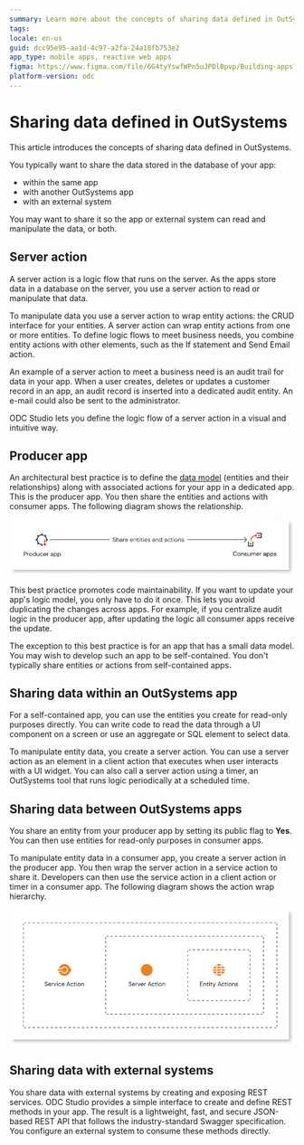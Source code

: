 ```yaml
---
summary: Learn more about the concepts of sharing data defined in OutSystems.
tags:
locale: en-us
guid: dcc95e95-aa1d-4c97-a2fa-24a18fb753e2
app_type: mobile apps, reactive web apps
figma: https://www.figma.com/file/6G4tyYswfWPn5uJPDlBpvp/Building-apps?type=design&node-id=3101%3A2502&t=ZwHw8hXeFhwYsO5V-1
platform-version: odc
---
```


# Sharing data defined in OutSystems

This article introduces the concepts of sharing data defined in OutSystems.

You typically want to share the data stored in the database of your app:

* within the same app
* with another OutSystems app
* with an external system
  
You may want to share it so the app or external system can read and manipulate the data, or both.

## Server action

A server action is a logic flow that runs on the server. As the apps store data in a database on the server, you use a server action to read or manipulate that data.

To manipulate data you use a server action to wrap entity actions: the CRUD interface for your entities. A server action can wrap entity actions from one or more entities. To define logic flows to meet business needs, you combine entity actions with other elements, such as the If statement and Send Email action.

An example of a server action to meet a business need is an audit trail for data in your app. When a user creates, deletes or updates a customer record in an app, an audit record is inserted into a dedicated audit entity. An e-mail could also be sent to the administrator.

ODC Studio lets you define the logic flow of a server action in a visual and intuitive way. 

## Producer app

An architectural best practice is to define the [data model](modeling.md) (entities and their relationships) along with associated actions for your app in a dedicated app. This is the producer app. You then share the entities and actions with consumer apps. The following diagram shows the relationship.

![Producer-consumer relationship](images/share-data-producer-consumer-diag.png)

This best practice promotes code maintainability. If you want to update your app's logic model, you only have to do it once. This lets you avoid duplicating the changes across apps. For example, if you centralize audit logic in the producer app, after updating the logic all consumer apps receive the update.

The exception to this best practice is for an app that has a small data model. You may wish to develop such an app to be self-contained. You don't typically share entities or actions from self-contained apps.

## Sharing data within an OutSystems app

For a self-contained app, you can use the entities you create for read-only purposes directly. You can write code to read the data through a UI component on a screen or use an aggregate or SQL element to select data.

To manipulate entity data, you create a server action. You can use a server action as an element in a client action that executes when user interacts with a UI widget. You can also call a server action using a timer, an OutSystems tool that runs logic periodically at a scheduled time.
## Sharing data between OutSystems apps

You share an entity from your producer app by setting its public flag to **Yes**. You can then use entities for read-only purposes in consumer apps.

To manipulate entity data in a consumer app, you create a server action in the producer app. You then wrap the server action in a service action to share it. Developers can then use the service action in a client action or timer in a consumer app. The following diagram shows the action wrap hierarchy.

![Action hierarchy](images/share-data-action-hierarchy-diag.png)

## Sharing data with external systems

You share data with external systems by creating and exposing REST services. ODC Studio provides a simple interface to create and define REST methods in your app. The result is a lightweight, fast, and secure JSON-based REST API that follows the industry-standard Swagger specification. You configure an external system to consume these methods directly.
